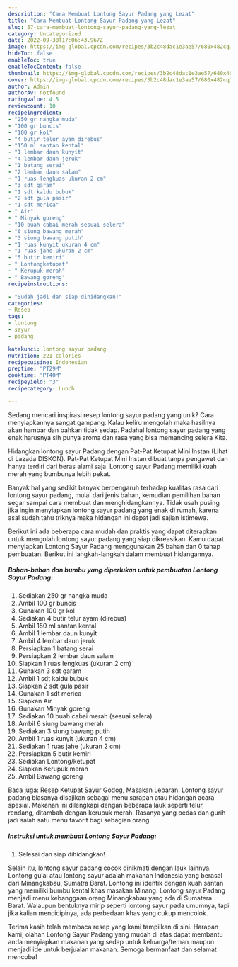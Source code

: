 ```yaml
---
description: "Cara Membuat Lontong Sayur Padang yang Lezat"
title: "Cara Membuat Lontong Sayur Padang yang Lezat"
slug: 57-cara-membuat-lontong-sayur-padang-yang-lezat
category: Uncategorized
date: 2022-09-30T17:06:43.967Z
image: https://img-global.cpcdn.com/recipes/3b2c48dac1e3ae57/680x482cq70/lontong-sayur-padang-foto-resep-utama.jpg
hideToc: false
enableToc: true
enableTocContent: false
thumbnail: https://img-global.cpcdn.com/recipes/3b2c48dac1e3ae57/680x482cq70/lontong-sayur-padang-foto-resep-utama.jpg
cover: https://img-global.cpcdn.com/recipes/3b2c48dac1e3ae57/680x482cq70/lontong-sayur-padang-foto-resep-utama.jpg
author: Admin
authorAv: notfound
ratingvalue: 4.5
reviewcount: 10
recipeingredient:
- "250 gr nangka muda"
- "100 gr buncis"
- "100 gr kol"
- "4 butir telur ayam direbus"
- "150 ml santan kental"
- "1 lembar daun kunyit"
- "4 lembar daun jeruk"
- "1 batang serai"
- "2 lembar daun salam"
- "1 ruas lengkuas ukuran 2 cm"
- "3 sdt garam"
- "1 sdt kaldu bubuk"
- "2 sdt gula pasir"
- "1 sdt merica"
- " Air"
- " Minyak goreng"
- "10 buah cabai merah sesuai selera"
- "6 siung bawang merah"
- "3 siung bawang putih"
- "1 ruas kunyit ukuran 4 cm"
- "1 ruas jahe ukuran 2 cm"
- "5 butir kemiri"
- " Lontongketupat"
- " Kerupuk merah"
- " Bawang goreng"
recipeinstructions:

- "Sudah jadi dan siap dihidangkan!"
categories:
- Resep
tags:
- lontong
- sayur
- padang

katakunci: lontong sayur padang 
nutrition: 221 calories
recipecuisine: Indonesian
preptime: "PT29M"
cooktime: "PT40M"
recipeyield: "3"
recipecategory: Lunch

---
```





Sedang mencari inspirasi resep lontong sayur padang yang unik? Cara menyiapkannya sangat gampang. Kalau keliru mengolah maka hasilnya akan hambar dan bahkan tidak sedap. Padahal lontong sayur padang yang enak harusnya sih punya aroma dan rasa yang bisa memancing selera Kita.





Hidangkan lontong sayur Padang dengan Pat-Pat Ketupat Mini Instan (Lihat di Lazada DISKON). Pat-Pat Ketupat Mini Instan dibuat tanpa pengawet dan hanya terdiri dari beras alami saja. Lontong sayur Padang memiliki kuah merah yang bumbunya lebih pekat.

Banyak hal yang sedikit banyak berpengaruh terhadap kualitas rasa dari lontong sayur padang, mulai dari jenis bahan, kemudian pemilihan bahan segar sampai cara membuat dan menghidangkannya. Tidak usah pusing jika ingin menyiapkan lontong sayur padang yang enak di rumah, karena asal sudah tahu triknya maka hidangan ini dapat jadi sajian istimewa.






Berikut ini ada beberapa cara mudah dan praktis yang dapat diterapkan untuk mengolah lontong sayur padang yang siap dikreasikan. Kamu dapat menyiapkan Lontong Sayur Padang menggunakan 25 bahan dan 0 tahap pembuatan. Berikut ini langkah-langkah dalam membuat hidangannya.

<!--inarticleads1-->

##### Bahan-bahan dan bumbu yang diperlukan untuk pembuatan Lontong Sayur Padang:

1. Sediakan 250 gr nangka muda
1. Ambil 100 gr buncis
1. Gunakan 100 gr kol
1. Sediakan 4 butir telur ayam (direbus)
1. Ambil 150 ml santan kental
1. Ambil 1 lembar daun kunyit
1. Ambil 4 lembar daun jeruk
1. Persiapkan 1 batang serai
1. Persiapkan 2 lembar daun salam
1. Siapkan 1 ruas lengkuas (ukuran 2 cm)
1. Gunakan 3 sdt garam
1. Ambil 1 sdt kaldu bubuk
1. Siapkan 2 sdt gula pasir
1. Gunakan 1 sdt merica
1. Siapkan  Air
1. Gunakan  Minyak goreng
1. Sediakan 10 buah cabai merah (sesuai selera)
1. Ambil 6 siung bawang merah
1. Sediakan 3 siung bawang putih
1. Ambil 1 ruas kunyit (ukuran 4 cm)
1. Sediakan 1 ruas jahe (ukuran 2 cm)
1. Persiapkan 5 butir kemiri
1. Sediakan  Lontong/ketupat
1. Siapkan  Kerupuk merah
1. Ambil  Bawang goreng


Baca juga: Resep Ketupat Sayur Godog, Masakan Lebaran. Lontong sayur padang biasanya disajikan sebagai menu sarapan atau hidangan acara spesial. Makanan ini dilengkapi dengan beberapa lauk seperti telur, rendang, ditambah dengan kerupuk merah. Rasanya yang pedas dan gurih jadi salah satu menu favorit bagi sebagian orang. 

<!--inarticleads2-->

##### Instruksi untuk membuat Lontong Sayur Padang:


1. Selesai dan siap dihidangkan!

Selain itu, lontong sayur padang cocok dinikmati dengan lauk lainnya. Lontong gulai atau lontong sayur adalah makanan Indonesia yang berasal dari Minangkabau, Sumatra Barat. Lontong ini identik dengan kuah santan yang memiliki bumbu kental khas masakan Minang. Lontong sayur Padang menjadi menu kebanggaan orang Minangkabau yang ada di Sumatera Barat. Walaupun bentuknya mirip seperti lontong sayur pada umumnya, tapi jika kalian mencicipinya, ada perbedaan khas yang cukup mencolok. 

Terima kasih telah membaca resep yang kami tampilkan di sini. Harapan kami, olahan Lontong Sayur Padang yang mudah di atas dapat membantu anda menyiapkan makanan yang sedap untuk keluarga/teman maupun menjadi ide untuk berjualan makanan. Semoga bermanfaat dan selamat mencoba!
